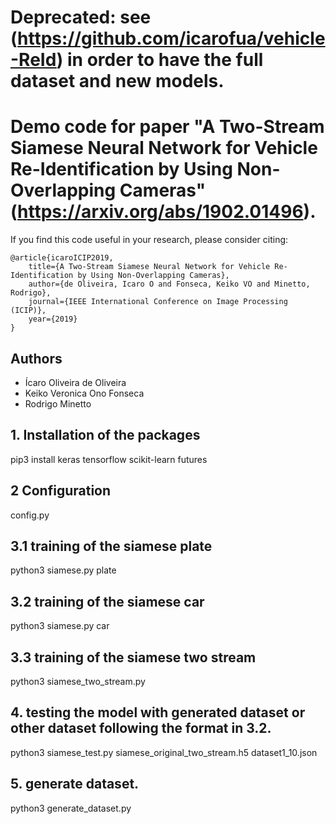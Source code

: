 # Deprecated: see (https://github.com/icarofua/vehicle-ReId) in order to have the full dataset and new models.
# Demo code for paper "A Two-Stream Siamese Neural Network for Vehicle Re-Identification by Using Non-Overlapping Cameras" (https://arxiv.org/abs/1902.01496).



If you find this code useful in your research, please consider citing:

    @article{icaroICIP2019,
        title={A Two-Stream Siamese Neural Network for Vehicle Re-Identification by Using Non-Overlapping Cameras},
        author={de Oliveira, Icaro O and Fonseca, Keiko VO and Minetto, Rodrigo},
        journal={IEEE International Conference on Image Processing (ICIP)},
        year={2019}
    }

## Authors

- Ícaro Oliveira de Oliveira
- Keiko Veronica Ono Fonseca
- Rodrigo Minetto

## 1. Installation of the packages
pip3 install keras tensorflow scikit-learn futures

## 2 Configuration
config.py

## 3.1 training of the siamese plate
python3 siamese.py plate

## 3.2 training of the siamese car
python3 siamese.py car

## 3.3 training of the siamese two stream
python3 siamese_two_stream.py

## 4. testing the model with generated dataset or other dataset following the format in 3.2.
python3 siamese_test.py siamese_original_two_stream.h5 dataset1_10.json

## 5. generate dataset.
python3 generate_dataset.py
